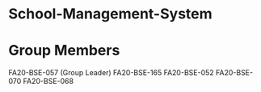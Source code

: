 # School-Management-System


# Group Members
FA20-BSE-057 (Group Leader)
FA20-BSE-165
FA20-BSE-052
FA20-BSE-070
FA20-BSE-068

